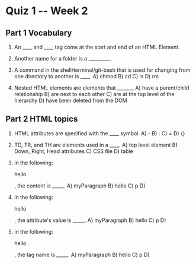 # Quiz 1 -- Week 2

## Part 1 Vocabulary

1. An ____ and ____ tag come at the start and end of an HTML Element.

2. Another name for a folder is a _________.  

3. A command in the shell/terminal/git-bash that is used for changing from one directory to another is ____.
A) chmod  B) cd C) ls D) rm

4. Nested HTML elements are elements that _______
A) have a parent/child relationship
B) are next to each other
C) are at the top level of the hierarchy
D) have been deleted from the DOM

## Part 2 HTML topics

1. HTML attributes are specified with the ____ symbol.
A) -  B) :  C) =  D) {}

2. TD, TR, and TH are elements used in a ____.
A) top level element B) Down, Right, Head attributes  C) CSS file D) table

3. in the following: <p id="myParagraph"> hello </p>, the content is _____.
A) myParagraph B) hello C) p D) <p>

4. in the following: <p id="myParagraph"> hello </p>, the attribute's value is _____.
A) myParagraph B) hello C) p D) <p>

5. in the following: <p id="myParagraph"> hello </p>, the tag name is _____.
A) myParagraph B) hello C) p D) <p>
